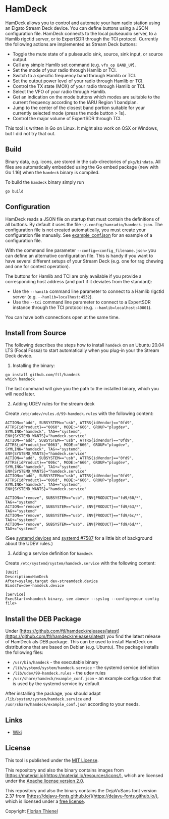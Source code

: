 # HamDeck

HamDeck allows you to control and automate your ham radio station using an Elgato Stream Deck device. You can define buttons using a JSON configuration file. HamDeck connects to the local pulseaudio server, to a Hamlib rigctld server, or to ExpertSDR through the TCI protocol. Currently the following actions are implemented as Stream Deck buttons:

* Toggle the mute state of a pulseaudio sink, source, sink input, or source output.
* Call any simple Hamlib set command (e.g. `vfo_op BAND_UP`).
* Set the mode of your radio through Hamlib or TCI.
* Switch to a specific frequency band through Hamlib or TCI.
* Set the output power level of your radio through Hamlib or TCI.
* Control the TX state (MOX) of your radio through Hamlib or TCI.
* Select the VFO of your radio through Hamlib.
* Get an indication on the mode buttons which modes are suitable to the current frequency according to the IARU Region 1 bandplan.
* Jump to the center of the closest band portion suitable for your currently selected mode (press the mode button > 1s).
* Control the major volume of ExpertSDR through TCI.

This tool is written in Go on Linux. It might also work on OSX or Windows, but I did not try that out.

## Build

Binary data, e.g. icons, are stored in the sub-directories of `pkg/bindata`. All files are automatically embedded using the Go embed package (new with Go 1.16) when the `hamdeck` binary is compiled.

To build the `hamdeck` binary simply run

```
go build
```

## Configuration

HamDeck reads a JSON file on startup that must contain the definitions of all buttons. By default it uses the file `~/.config/hamradio/hamdeck.json`. The configuration file is not created automatically, you must create your configuration file manually. See [example_conf.json](./example_conf.json) for an example of a configuration file.

With the command line parameter `--config=<config_filename.json>` you can define an alternative configuration file. This is handy if you want to have several different setups of your Stream Deck (e.g. one for rag chewing and one for contest operation).

The buttons for Hamlib and TCI are only available if you provide a corresponding host address (and port if it deviates from the standard):

* Use the `--hamilb` command line parameter to connect to a Hamlib rigctld server (e.g. `--hamlib=localhost:4532`).
* Use the `--tci` command line parameter to connect to a ExpertSDR instance through the TCI protocol (e.g. `--hamlib=localhost:40001`).

You can have both connections open at the same time.

## Install from Source

The following describes the steps how to install `hamdeck` on an Ubuntu 20.04 LTS (Focal Fossa) to start automatically when you plug-in your the Stream Deck device.

1. Installing the binary:

```
go install github.com/ftl/hamdeck
which hamdeck
```

The last command will give you the path to the installed binary, which you will need later.

2. Adding UDEV rules for the stream deck

Create `/etc/udev/rules.d/99-hamdeck.rules` with the following content:

```
ACTION=="add", SUBSYSTEM=="usb", ATTRS{idVendor}=="0fd9", ATTRS{idProduct}=="0060", MODE:="666", GROUP="plugdev", SYMLINK="hamdeck", TAG+="systemd", ENV{SYSTEMD_WANTS}="hamdeck.service"
ACTION=="add", SUBSYSTEM=="usb", ATTRS{idVendor}=="0fd9", ATTRS{idProduct}=="0063", MODE:="666", GROUP="plugdev", SYMLINK="hamdeck", TAG+="systemd", ENV{SYSTEMD_WANTS}="hamdeck.service"
ACTION=="add", SUBSYSTEM=="usb", ATTRS{idVendor}=="0fd9", ATTRS{idProduct}=="006c", MODE:="666", GROUP="plugdev", SYMLINK="hamdeck", TAG+="systemd", ENV{SYSTEMD_WANTS}="hamdeck.service"
ACTION=="add", SUBSYSTEM=="usb", ATTRS{idVendor}=="0fd9", ATTRS{idProduct}=="006d", MODE:="666", GROUP="plugdev", SYMLINK="hamdeck", TAG+="systemd", ENV{SYSTEMD_WANTS}="hamdeck.service"

ACTION=="remove", SUBSYSTEM=="usb", ENV{PRODUCT}=="fd9/60/*", TAG+="systemd"
ACTION=="remove", SUBSYSTEM=="usb", ENV{PRODUCT}=="fd9/63/*", TAG+="systemd"
ACTION=="remove", SUBSYSTEM=="usb", ENV{PRODUCT}=="fd9/6c/*", TAG+="systemd"
ACTION=="remove", SUBSYSTEM=="usb", ENV{PRODUCT}=="fd9/6d/*", TAG+="systemd"
```

(See [systemd devices](https://www.freedesktop.org/software/systemd/man/systemd.device.html) and [systemd #7587](https://github.com/systemd/systemd/issues/7587) for a little bit of background about the UDEV rules.)

3. Adding a service definition for `hamdeck`

Create `/etc/systemd/system/hamdeck.service` with the following content:

```
[Unit]
Description=HamDeck
After=syslog.target dev-streamdeck.device
BindsTo=dev-hamdeck.device

[Service]
ExecStart=<hamdeck binary, see above> --syslog --config=<your config file>
```

## Install the DEB Package

Under [https://github.com/ftl/hamdeck/releases/latest](https://github.com/ftl/hamdeck/releases/latest) you find the latest release of HamDeck als DEB package. This can be used to install HamDeck on distributions that are based on Debian (e.g. Ubuntu). The package installs the following files:

* `/usr/bin/hamdeck` - the executable binary
* `/lib/systemd/system/hamdeck.service` - the systemd service definition
* `/lib/udev/99-hamdeck.rules` - the udev rules
* `/usr/share/hamdeck/example_conf.json` - an example configuration that is used by the systemd service by default

After installing the package, you should adapt `/lib/system/system/hamdeck.service` and `/usr/share/hamdeck/example_conf.json` according to your needs.

## Links

* [Wiki](https://github.com/ftl/hamdeck/wiki)

## License

This tool is published under the [MIT License](https://www.tldrlegal.com/l/mit).

This repository and also the binary contains images from [https://material.io](https://material.io/resources/icons/), which are licensed under the [Apache license version 2.0](https://www.apache.org/licenses/LICENSE-2.0.html).

This repository and also the binary contains the DejaVuSans font version 2.37 from [https://dejavu-fonts.github.io/](https://dejavu-fonts.github.io/), which is licensed under a [free license](https://dejavu-fonts.github.io/License.html).

Copyright [Florian Thienel](http://thecodingflow.com/)
